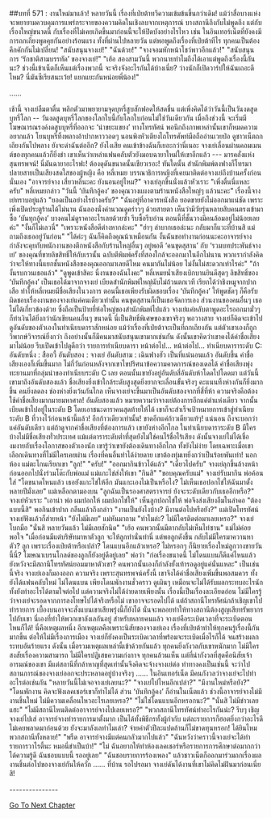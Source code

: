##บทที่ 571 : งานใหม่มาแล้ว!
หลายวันนี้
เรื่องที่เป่ยต้าทวีความเข้มข้นขึ้นกว่าเดิม!
แม้ว่าสื่อบางแห่งจะพยายามควบคุมการแพร่กระจายของความคิดในเชิงลบจากเหตุการณ์ บางสถานีถึงกับไม่พูดถึง แต่กับเรื่องใหญ่ขนาดนี้ กับเรื่องที่ไม่เคยเกิดขึ้นมาก่อนนี้จะให้ปิดบังอย่างไรไหว เช่น ในอินเทอร์เน็ตที่ยังคงมีการถกเถียงพูดคุยกันอย่างร้อนแรง ทั้งที่ผ่านไปหลายวัน แต่พอพูดถึงเรื่องที่เป่ยต้าทีไร ทุกคนเป็นต้องคึกคักกันไม่เปลี่ยน!
"สนับสนุนจางเย่!"
"ฉันด้วย!"
"จางจอมหักหน้าโชว์พาวอีกแล้ว!"
"สนับสนุนการ ‘รักชาติสามบรรทัด’ ของจางเย่!"
"เฮ้อ สองสามวันนี้ พวกนายทำไมถึงได้เอาแต่พูดถึงเรื่องนี้กันนะ? ช่วงนี้เข้าเน็ตก็เห็นแต่เรื่องพวกนี้ จะจริงจังอะไรกันได้บ้างเนี่ย? ว่างนักก็เปิดวาร์ปให้ฉันเถอะดีไหม? นี่มันซีเรียสนะเว้ย! แยกแยะกันหน่อยพี่น้อง!"


……


เช้านี้
จางเย่ลืมตาตื่น พลิกตัวมาพยายามจุดบุหรี่สูบสักฟอดให้สดชื่น แต่เพิ่งคิดได้ว่าวันนี้เป็นวันงดสูดบุหรี่โลก -- วันงดสูดบุหรี่โลกของโลกใบนี้กับโลกใบก่อนไม่ใช่วันเดียวกัน เมื่อถึงช่วงนี้ จะเริ่มมีโฆษณารณรงค์งดสูบบุหรี่ที่ออกจะ ‘น่าขยะแขยง’ ทางโทรทัศน์ พอนึกถึงภาพเหล่านั้นเขาก็หมดความอยากแล้ว โยนบุหรี่ทิ้งพลางอ้าปากหาววอดๆ นอนพิงหัวเตียงไถโทรศัพท์มือถืออ่านเวยป๋อ ดูชาวเน็ตถกเถียงกันไปพลาง
ยังจะด่าฉันต่ออีก?
ยังไงเสีย คนเข้าข้างฉันก็เยอะกว่านี่เนอะ
จางเย่เลื่อนผ่านคอมเมนต์ของทุกคนแล้วก็ยิ่งขำ เขาเห็นว่าเหล่าแฟนคลับตัวยังมอบฉายาใหม่ให้เขาอีกแล้ว --- มารคลั่งแห่งสุนทรพจน์!
นี่มันฉายาอะไรฟะ!
ต้องดุดันขนาดนั้นเชียวเรอะ!
ทันใดนั้น สำนักพิมพ์ตงฟางก็โทรมา
ปลายสายเป็นเสียงสดใสของผู้หญิง คือ หลี่เหมย บรรณาธิการหญิงที่เคยมาติดต่อจางเย่ถึงบ้านครั้งก่อนนั่นเอง "อาจารย์จาง เสี่ยวหลี่นะคะ ยังนอนอยู่ไหม?"
จางเย่ลุกขึ้นนั่งแล้วหัวเราะ "เพิ่งตื่นนี่แหละครับ"
หลี่เหมยกล่าว "วันนี้ ‘บันทึกอู้คง’ ของคุณวางแผงตามร้านหนังสือใหญ่ๆ แล้วนะคะ"
เรื่องนี้จางเย่ทราบอยู่แล้ว "ยอดเป็นอย่างไรบ้างครับ?"
"ฉันอยู่ที่อาคารหนังสือ ยอดขายยังไม่ออกมาแน่ชัด เพราะเพิ่งเปิดประตูร้านได้ไม่นาน ฉันลองนั่งคำนวณดูคร่าวๆ ด้วยสายตา เห็นว่ามีวัยรุ่นหลายสิบคนตรงเข้ามาซื้อ ‘บันทุกอู้คง’ บางคนไม่ดูราคาอะไรเลยด้วยซ้ำ รีบซื้อรีบอ่าน ตอนนี้ที่ชั้นวางมีคนล้อมอยู่ไม่น้อยเลยค่ะ"
"งั้นก็ไม่เลวนี่"
"เพราะหนังสือดีต่างหากล่ะคะ"
"ฮ่าๆ ลำบากเธอล่ะนะ กลับมาก็แวะที่บ้านสิ แม่ถามถึงเธออยู่วันก่อน"
"ได้ค่ะๆ ฉันก็คิดถึงคุณน้าเหมือนกัน งั้นฉันขอทำงานก่อนนะคะอาจารย์จาง กำลังจะคุยกับพนักงานของตึกหนังสือกับร้านใหญ่อื่นๆ อยู่พอดี ‘คนขุดสุสาน’ กับ ‘รวมบทประพันธ์จางเย่’ ของคุณที่ขายลิขสิทธิ์ให้กับเรานั้น ฉบับตีพิมพ์ครั้งที่สองใกล้จะออกมาในอีกไม่นาน พวกเรากำลังคิดว่าจะให้ทางนี้แยกชั้นหนังสือของคุณออกมาเลยดีไหม คนมากันไม่น้อย ไม่งั้นไม่สะดวกเท่าไรค่ะ"
"ถ้างั้นรบกวนเธอแล้ว"
"ดูพูดเข้าสิคะ นี่งานของฉันไงคะ"
หลี่เหมยน้ำเสียงเบิกบานยินดีสุดๆ ลิขสิทธิ์ของ ‘บันทึกอู้คง’ เป็นเธอได้มาจากจางเย่ เบียดสำนักพิมพ์ใหญ่นับไม่ถ้วนตกเวที เรียกได้ว่าชิงหมูจากปากเสือ ทำให้หลี่เหมยมีชื่อเสียงในวงการ ตอนนี้เธอเพียงรับผิดชอบเรื่อง ‘บันทึกอู้คง’ ให้พูดชัดๆ ก็คือรับผิดชอบเรื่องงานของจางเย่แค่คนเดียวเท่านั้น คนขุดสุสานก็เป็นเธอจัดการเอง ส่วนงานของคนอื่นๆ เธอไม่ได้เกี่ยวข้องด้วย ซึ่งถือเป็นป้ายยี่ห้อใหญ่ของสำนักพิมพ์ไปแล้ว จางเย่แค่หลับตาพูดอะไรออกมามั่วๆ ก็ทำเงินได้ยิ่งกว่านักเขียนคนอื่นๆ ขนาดนี้ นี่เป็นสิทธิ์พิเศษของเขาจริงๆ
พอวางสาย จางเย่ก็คิดจะเข้าไปดูอันดับของตัวเองในทำเนียบดาราสักหน่อย แม้ว่าเรื่องที่เป่ยต้าจะเป็นที่ถกเถียงกัน แต่ตัวเขาเองก็ถูกวิพากษ์วิจารณ์ยิ่งกว่า ถึงอย่างนั้นก็มีคนมาสนับสนุนเขามากเช่นกัน ดังนั้นเขาคิดว่าเขาคงได้ค่าชื่อเสียงมาไม่น้อย รีบเปิดเข้าไปดูดีกว่า
รายการทำเนียบดารา
หน้าต่อไป…
หน้าต่อไป…
ทำเนียบดาราระดับ C:
อันดับหนึ่ง : สืออวี้
อันดับสอง : จางเย่
อันดับสาม : เฉินฟางฮัว
เป็นที่แน่นอนแล้ว อันดับขึ้น ค่าชื่อเสียงเองก็เพิ่มขึ้นมาก
ไม่กี่วันก่อนหลังจากเขาไขปริศนาข้อความคาดการณ์ของเดลได้ ค่าชื่อเสียงพุ่งทะยานมาที่กลุ่มนำของทำเนียบระดับ C เลย ตอนนั้นเขายังอยู่อันดับสี่อันดับห้าโดดไปโดดมา แต่วันนี้เขามาถึงอันดับสองแล้ว ชื่อเสียงยิ่งเข้าใกล้ระดับสูงสุดยิ่งยากจะเลื่อนขั้นจริงๆ คะแนนทิ้งห่างกันก็ยิ่งมากขึ้น คนยิ่งลดลง ช่องห่างยิ่งเว้นกันไกล เห็นจางเย่จะขึ้นมาเป็นอันดับสองจากที่สี่ที่ห้า ความจริงคือต้องใช้ค่าชื่อเสียงมากมายมหาศาล!
อันดับสองแล้ว หมายความว่าจางเย่ต้องการอีกแค่ตำแห่งเดียว จากนั้นเบียดเข้าไปอยู่ในระดับ B โดยเอาชนะดาราคนสุดท้ายให้ได้ เขาก็จะสำเร็จเป้าหมายการเข้าสู่ทำเนียบระดับ B ที่วางไว้ก่อนหน้านี้แล้ว!
อีกก้าวเดียวเท่านั้น!
ขาดอีกแค่ก้าวเดียวแท้ๆ!
แน่นอน ถึงจะบอกว่าแค่อันดับเดียว แต่ถ้าดูจากค่าชื่อเสียงที่ต้องการแล้ว เขายังห่างอีกไกล ในทำเนียบดาราระดับ B มีใครบ้างไม่มีชื่อเสียงทั่วประเทศ แม้แต่ดาราระดับต่ำที่สุดยังไม่ใช่คนไร้ชื่อไร้เสียง ดังนั้นจางเย่ไม่ได้เชื่องมงายกับเรื่องโอกาสของตัวเองนัก เขารู้ว่าเขายังต้องเดินทางอีกไกล ทั้งยังไม่ง่าย โดยเฉพาะเมื่อเขาเลือกเดินทางที่ไม่มีใครเคยผ่าน เรื่องที่คนอื่นทำได้ง่ายดาย เขาต้องทุ่มเทยิ่งกว่าเป็นร้อยพันเท่า!
นอกห้อง แม่ตะโกนเรียกเขา
"ลูก!"
"ครับ!"
"ออกมากินข้าวได้แล้ว"
"เดี๋ยวไปครับ"
จางเย่ลุกขึ้นล้างหน้า ก่อนออกไปนั่งร่วมโต๊ะกับพ่อแม่
แม่แกะไข่ส่งให้เขา "กินสิ"
"ขอบคุณครับแม่" จางเย่รับมากิน
พ่อค้อนใส่ "โตขนาดไหนแล้ว เธอยังแกะไข่ให้อีก มันแกะเองไม่เป็นหรือไง? ไม่เห็นเธอปอกไข่ให้ฉันมาตั้งหลายปีมั่งเลย"
แม่เหลือกตามองบน "ลูกฉันเป็นรองศาสตราจารย์ ยังจะระดับเดียวกับเธออีกหรือ?"
จางเย่หัวเราะ "เอาน่า พ่อ ผมปอกให้ ผมปอกไข่ให้"
เห็นลูกปอกไข่ให้ พ่อจึงส่งเสียงอืมในลำคอ "ต้องแบบนี้สิ" พอกินเข้าปาก กลืนแล้วถึงกล่าว "งานเป็นยังไงบ้าง? มีงานต่อไปหรือยัง?"
แม่เปิดโทรทัศน์
จางเย่ฟังแล้วก็ส่ายหน้า "ยังไม่มีเลย"
แม่หันมาถาม "ทำไมล่ะ? ไม่มีใครติดต่อมาเลยเหรอ?"
จางเย่โบกมือ "นั่นสิ หลายวันแล้ว ไม่มีเลยสักนิด"
"เฮ้อ คนพวกนั้นมีตากลับไม่เห็นไท่ซาน" แม่ไม่ค่อยพอใจ "เมื่อก่อนมีแต่บริษัทมาหาตัวลูก จะให้ลูกทำนั่นทำนี่ แต่พอลูกดังขึ้น กลับไม่มีใครมาควานหาตัว? ลูก เพราะเรื่องเป่ยต้าหรือเปล่า? โดนแบนอีกแล้วเหรอ? ไม่หรอกๆ ก็นิยายเรื่องใหม่ลูกวางขายวันนี้นี่? โฆษณาเบรนโกลด์ของลูกก็ยังอยู่ดีอยู่เลย"
พ่อว่า "ก่อเรื่องขนาดนี้ ไม่โดนแบนก็ดีแค่ไหนแล้ว ยังหวังจะมีสถานีโทรทัศน์ยอมมาหาตัวเขา? คนพวกนั้นเองก็กำลังยั้งเท้ารอดูอยู่แค่นั่นแหละ"
เป็นเช่นนี้จริง จางเย่เองก็มองออก ความจริง เพราะสุนทรพจน์ครั้งนี้ เขาจึงได้ค่าชื่อเสียงเพิ่มขึ้นพอสมควร ทั้งยังได้แฟนคลับใหม่ ไม่โดนแบน เพียงโดนพักงานชั่วคราว ดูเผินๆ เหมือนจะไม่ได้รับผลกระทบอะไรนัก ทั้งยังทำอะไรได้ตามใจต่อไป แต่ความจริงไม่ได้ง่ายดายเพียงนั้น เรื่องนี้เป็นเรื่องละเอียดอ่อน ไม่มีใครรู้ว่าจางเย่จะรอดจากการลงโทษไปได้จริงหรือไม่ เขาอาจจะรอดไปได้ แต่ถ้าสถานีโทรทัศน์กล้าเชิญเขาไปทำรายการ เบื้องบนอาจจะสั่งแบนเขาเสียพรุ่งนี้ก็ยังได้ นั่นจะพลอยทำให้ทางสถานีต้องสูญเสียทรัพยากรไปกับเขา นี่เองที่ทำให้พวกเขาลังเลกันอยู่ สำหรับหลายคนแล้ว จางเย่คือระเบิดเวลาที่จะระเบิดตอนไหนก็ได้!
นี่คือเหตุผลหนึ่ง อีกเหตุผลคือเพราะนิสัยของจางเย่เอง เรื่องที่เป่ยต้าทำให้ทุกคนรู้เรื่องนี้กันมากขึ้น ต่อให้ไม่มีเรื่องการเมือง จางเย่ก็ยังคงเป็นระเบิดเวลาที่พร้อมจะระเบิดเมื่อไรก็ได้ จนสร้างผลกระทบอันร้ายแรง ดังนั้น เมื่อรวมเหตุผลเหล่านี้เข้าด้วยกันแล้ว ทุกคนยิ่งกังวลกับเขาหนักมาก ไม่มีใครสงสัยเรื่องความสามารถ ไม่มีใครปฏิเสธความเก่งกาจ ทุกคนล้วนเห็น แต่ที่น่ากังวลที่สุดคือนิสัยเจ้าอารมณ์ของเขา มีแต่สถานีที่กล้าหาญที่สุดเท่านั้นจึงคิดจะจ้างจางเย่ต่อ
ท่าทางคงเป็นเช่นนี้
จะว่าไปสถานการณ์ของจางเย่ออกจะประหลาดอยู่บ้างจริงๆ
……
ในอินเทอร์เน็ต มีคนกังวลว่าจางเย่จะไปทำอะไรต่อเช่นกัน
"หลายวันนี้ไม่เจอจางเย่เลยนะ?"
"จางเย่ไปไหนอีกเปล่า?"
"มีงานใหม่หรือยัง?"
"โดนพักงาน คิดจะฟังเลคเชอร์เขาก็ทำไม่ได้ ส่วน ‘บันทึกอู้คง’ ก็อ่านในเน็ตแล้ว ช่วงนี้อาจารย์จางไม่มีงานชิ้นใหม่ ไม่มีความเคลื่อนไหวอะไรเลยเหรอ?"
"ไม่ใช่โดนแบนอีกหรอกนะ?"
"นั่นสิ ไม่มีข่าวเลยแฮะ"
"ไม่มีสถานีไหนติดต่ออาจารย์จางไปเลยเหรอ?"
"พวกสถานีโทรทัศน์ทำอะไรกันน่ะ? รีบๆ เชิญจางเย่ไปเส่ อาจารย์จางทำรายการมาตั้งมาก เป็นได้ทั้งพิธีกรทั้งผู้กำกับ แต่ละรายการก็ฮอตยิ่งกว่าอะไรดี ไม่เคยพลาดมาก่อนด้วย ยังจะมาลังเลทำไมเล่า? จ่ายค่าตัวปีละแปดล้านก็ไม่ขาดทุนหรอก! ได้ยินไหมพวกสถานีทั้งหลาย!"
"พรืด อาจารย์จางมีแต่คนกลัวมากไปแล้ว"
"ฉันหวังว่าคราวนี้จางเย่จะได้ทำรายการวาไรตี้นะ หมอนี่ขำเป็นบ้า!"
"ไม่ ฉันอยากให้ทำห้องเลคเชอร์หรือรายการการศึกษาต่อมากกว่า ได้ความรู้ดี ฉันชอบแบบนี้ รออยู่เลย"
"ฉันชอบรายการร้องเพลง"
แล้วชาวเน็ตก็ออกมาร่วมถกเรื่องผลงานชิ้นต่อไปของจางเย่กันให้ควั่ก
……
ที่บ้าน
รอไปรอมา
จางเย่ดันได้งานที่เขาไม่คิดไม่ฝันมาก่อนเนี่ยสิ!




*-*-*-*-*-*-*-*-*-*-*-*-*-*-*-*






[Go To Next Chapter]( ./72.md)